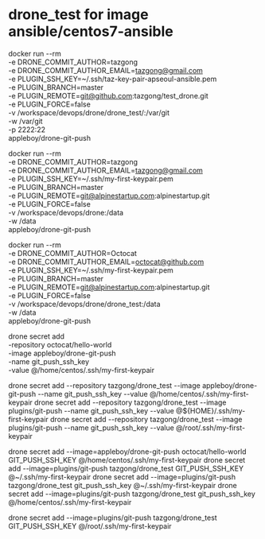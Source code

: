 # drone_test for image ansible/centos7-ansible
docker run --rm \
  -e DRONE_COMMIT_AUTHOR=tazgong \
  -e DRONE_COMMIT_AUTHOR_EMAIL=tazgong@gmail.com \
  -e PLUGIN_SSH_KEY=~/.ssh/taz-key-pair-apseoul-ansible.pem \
  -e PLUGIN_BRANCH=master \
  -e PLUGIN_REMOTE=git@github.com:tazgong/test_drone.git \
  -e PLUGIN_FORCE=false \
  -v /workspace/devops/drone/drone_test/:/var/git \
  -w /var/git \
  -p 2222:22 \
  appleboy/drone-git-push


  docker run --rm \
  -e DRONE_COMMIT_AUTHOR=tazgong \
  -e DRONE_COMMIT_AUTHOR_EMAIL=tazgong@gmail.com \
  -e PLUGIN_SSH_KEY=~/.ssh/my-first-keypair.pem \
  -e PLUGIN_BRANCH=master \
  -e PLUGIN_REMOTE=git@alpinestartup.com:alpinestartup.git \
  -e PLUGIN_FORCE=false \
  -v /workspace/devops/drone:/data \
  -w /data \
  appleboy/drone-git-push

  docker run --rm \
  -e DRONE_COMMIT_AUTHOR=Octocat \
  -e DRONE_COMMIT_AUTHOR_EMAIL=octocat@github.com \
  -e PLUGIN_SSH_KEY=~/.ssh/my-first-keypair.pem \
  -e PLUGIN_BRANCH=master \
  -e PLUGIN_REMOTE=git@alpinestartup.com:alpinestartup.git \
  -e PLUGIN_FORCE=false \
  -v /workspace/devops/drone/drone_test:/data \
  -w /data \
  appleboy/drone-git-push

drone secret add \
-repository octocat/hello-world \
-image appleboy/drone-git-push \
-name git_push_ssh_key \
-value @/home/centos/.ssh/my-first-keypair

drone secret add --repository tazgong/drone_test --image appleboy/drone-git-push --name git_push_ssh_key --value @/home/centos/.ssh/my-first-keypair
drone secret add --repository tazgong/drone_test --image plugins/git-push --name git_push_ssh_key --value @${HOME}/.ssh/my-first-keypair
drone secret add --repository tazgong/drone_test --image plugins/git-push --name git_push_ssh_key --value @/root/.ssh/my-first-keypair

drone secret add --image=appleboy/drone-git-push octocat/hello-world GIT_PUSH_SSH_KEY @/home/centos/.ssh/my-first-keypair
drone secret add --image=plugins/git-push tazgong/drone_test GIT_PUSH_SSH_KEY @~/.ssh/my-first-keypair
drone secret add --image=plugins/git-push tazgong/drone_test git_push_ssh_key @~/.ssh/my-first-keypair
drone secret add --image=plugins/git-push tazgong/drone_test git_push_ssh_key @/home/centos/.ssh/my-first-keypair

drone secret add --image=plugins/git-push tazgong/drone_test GIT_PUSH_SSH_KEY @/root/.ssh/my-first-keypair